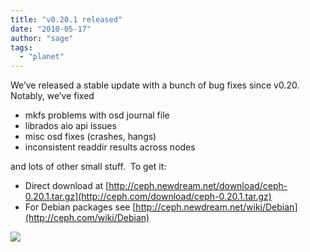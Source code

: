 ```yaml
---
title: "v0.20.1 released"
date: "2010-05-17"
author: "sage"
tags: 
  - "planet"
---
```


We’ve released a stable update with a bunch of bug fixes since v0.20.  Notably, we’ve fixed

- mkfs problems with osd journal file
- librados aio api issues
- misc osd fixes (crashes, hangs)
- inconsistent readdir results across nodes

and lots of other small stuff.  To get it:

- Direct download at [http://ceph.newdream.net/download/ceph-0.20.1.tar.gz](http://ceph.com/download/ceph-0.20.1.tar.gz)
- For Debian packages see [http://ceph.newdream.net/wiki/Debian](http://ceph.com/wiki/Debian)

![](http://track.hubspot.com/__ptq.gif?a=268973&k=14&bu=http://ceph.com&r=http://ceph.com/releases/v0-20-1-released/&bvt=rss&p=wordpress)
